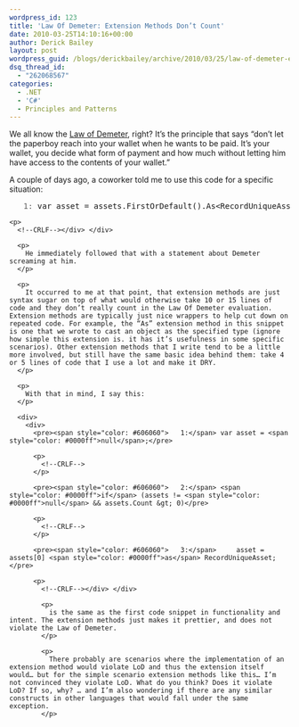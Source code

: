 ```yaml
---
wordpress_id: 123
title: 'Law Of Demeter: Extension Methods Don’t Count'
date: 2010-03-25T14:10:16+00:00
author: Derick Bailey
layout: post
wordpress_guid: /blogs/derickbailey/archive/2010/03/25/law-of-demeter-extension-methods-don-t-count.aspx
dsq_thread_id:
  - "262068567"
categories:
  - .NET
  - 'C#'
  - Principles and Patterns
---
```

We all know the [Law of Demeter](http://en.wikipedia.org/wiki/Law_Of_Demeter), right? It’s the principle that says “don’t let the paperboy reach into your wallet when he wants to be paid. It’s your wallet, you decide what form of payment and how much without letting him have access to the contents of your wallet.”

A couple of days ago, a coworker told me to use this code for a specific situation:

<div>
  <div>
    <pre><span style="color: #606060">   1:</span> var asset = assets.FirstOrDefault().As&lt;RecordUniqueAsset&gt;();</pre>
    
    <p>
      <!--CRLF--></div> </div> 
      
      <p>
        He immediately followed that with a statement about Demeter screaming at him.
      </p>
      
      <p>
        It occurred to me at that point, that extension methods are just syntax sugar on top of what would otherwise take 10 or 15 lines of code and they don’t really count in the Law Of Demeter evaluation. Extension methods are typically just nice wrappers to help cut down on repeated code. For example, the “As” extension method in this snippet is one that we wrote to cast an object as the specified type (ignore how simple this extension is. it has it’s usefulness in some specific scenarios). Other extension methods that I write tend to be a little more involved, but still have the same basic idea behind them: take 4 or 5 lines of code that I use a lot and make it DRY.
      </p>
      
      <p>
        With that in mind, I say this:
      </p>
      
      <div>
        <div>
          <pre><span style="color: #606060">   1:</span> var asset = <span style="color: #0000ff">null</span>;</pre>
          
          <p>
            <!--CRLF-->
          </p>
          
          <pre><span style="color: #606060">   2:</span> <span style="color: #0000ff">if</span> (assets != <span style="color: #0000ff">null</span> && assets.Count &gt; 0)</pre>
          
          <p>
            <!--CRLF-->
          </p>
          
          <pre><span style="color: #606060">   3:</span>     asset = assets[0] <span style="color: #0000ff">as</span> RecordUniqueAsset;</pre>
          
          <p>
            <!--CRLF--></div> </div> 
            
            <p>
              is the same as the first code snippet in functionality and intent. The extension methods just makes it prettier, and does not violate the Law of Demeter.
            </p>
            
            <p>
              There probably are scenarios where the implementation of an extension method would violate LoD and thus the extension itself would… but for the simple scenario extension methods like this… I’m not convinced they violate LoD. What do you think? Does it violate LoD? If so, why? … and I’m also wondering if there are any similar constructs in other languages that would fall under the same exception.
            </p>